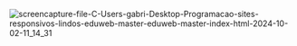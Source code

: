 ![screencapture-file-C-Users-gabri-Desktop-Programacao-sites-responsivos-lindos-eduweb-master-eduweb-master-index-html-2024-10-02-11_14_31](https://github.com/user-attachments/assets/91b210bb-f72e-439a-8bd6-f0f3c7fc405d)
